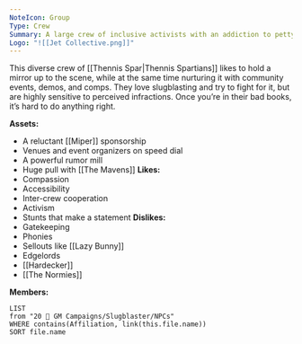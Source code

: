 ```yaml
---
NoteIcon: Group
Type: Crew
Summary: A large crew of inclusive activists with an addiction to petty drama.
Logo: "![[Jet Collective.png]]"
---
```

This diverse crew of [[Thennis Spar|Thennis Spartians]] likes to hold a mirror up to the scene, while at the same time nurturing it with community events, demos, and comps. They love slugblasting and try to fight for it, but are highly sensitive to perceived infractions. Once you’re in their bad books, it’s hard to do anything right.

**Assets:**
- A reluctant [[Miper]] sponsorship
- Venues and event organizers on speed dial
- A powerful rumor mill
- Huge pull with [[The Mavens]]
**Likes:**
- Compassion
- Accessibility
- Inter-crew cooperation
- Activism
- Stunts that make a statement
**Dislikes:**
- Gatekeeping
- Phonies
- Sellouts like [[Lazy Bunny]]
- Edgelords
- [[Hardecker]]
- [[The Normies]]

**Members:**
```dataview
LIST
from "20 🌟 GM Campaigns/Slugblaster/NPCs"
WHERE contains(Affiliation, link(this.file.name))
SORT file.name
```